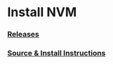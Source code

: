 # Install NVM

### [Releases](https://github.com/nvm-sh/nvm/releases)

### [Source & Install Instructions](https://github.com/nvm-sh/nvm)
